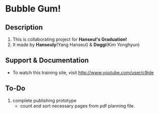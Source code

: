 # Bubble Gum!

## Description

  1. This is collaborating project for **Hanseul's Graduation!**
  1. It made by **Hanseuly**(Yang Hanseul) & **Doggi**(Kim Yonghyun)

## Support & Documentation
  - To watch this training site, visit http://www.youtube.com/user/c9ide

## To-Do
  1. complete publishing prototype
      - count and sort necessary pages from pdf planning file.